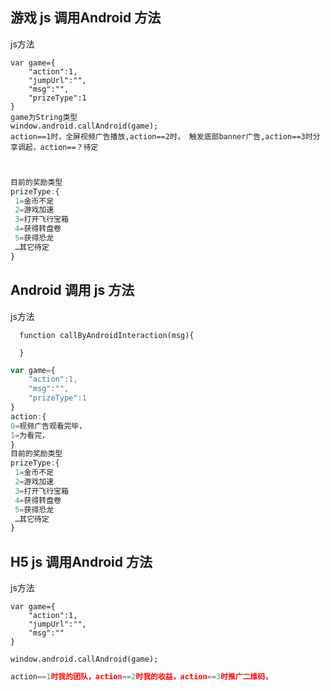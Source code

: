 ## 游戏 js 调用Android 方法

js方法
```
var game={
    "action":1,
    "jumpUrl":"",
    "msg":"",
    "prizeType":1
}
game为String类型
window.android.callAndroid(game);
action==1时，全屏视频广告播放,action==2时， 触发底部banner广告,action==3时分享调起，action==？待定
```
```js


目前的奖励类型
prizeType:{ 
 1=金币不足
 2=游戏加速
 3=打开飞行宝箱
 4=获得转盘卷
 5=获得恐龙
 …其它待定
}

```

## Android 调用 js  方法

js方法
```
  function callByAndroidInteraction(msg){
    
  }
```
```js
var game={
    "action":1,
    "msg":"",
    "prizeType":1
}
action:{
0=视频广告观看完毕，
1=为看完，
}
目前的奖励类型
prizeType:{ 
 1=金币不足
 2=游戏加速
 3=打开飞行宝箱
 4=获得转盘卷
 5=获得恐龙
 …其它待定
}

```




## H5 js 调用Android 方法

js方法
```
var game={
    "action":1,
    "jumpUrl":"",
    "msg":""
}

window.android.callAndroid(game);
```
```js
action==1时我的团队，action==2时我的收益，action==3时推广二维码，

```
